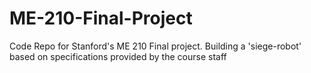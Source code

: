 # ME-210-Final-Project
Code Repo for Stanford's ME 210 Final project. Building a 'siege-robot' based on specifications provided by the course staff
